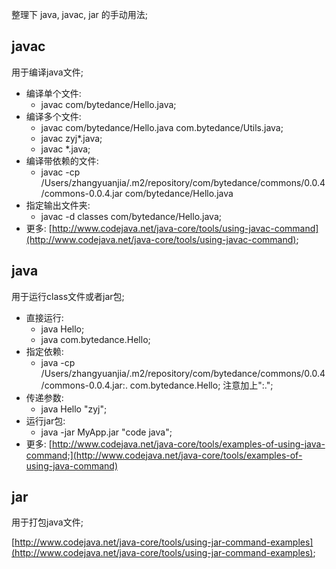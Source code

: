 整理下 java, javac, jar 的手动用法;

## javac

用于编译java文件;

* 编译单个文件: 
  * javac com/bytedance/Hello.java;
* 编译多个文件: 
  * javac com/bytedance/Hello.java com.bytedance/Utils.java;
  * javac zyj\*.java;
  * javac \*.java;
* 编译带依赖的文件:
  * javac -cp /Users/zhangyuanjia/.m2/repository/com/bytedance/commons/0.0.4/commons-0.0.4.jar com/bytedance/Hello.java
* 指定输出文件夹:
  * javac -d classes com/bytedance/Hello.java;
* 更多: [http://www.codejava.net/java-core/tools/using-javac-command](http://www.codejava.net/java-core/tools/using-javac-command);

## java

用于运行class文件或者jar包;

* 直接运行:
  * java Hello;
  * java com.bytedance.Hello;
* 指定依赖:
  * java -cp /Users/zhangyuanjia/.m2/repository/com/bytedance/commons/0.0.4/commons-0.0.4.jar:. com.bytedance.Hello; 注意加上":.";
* 传递参数:
  * java Hello "zyj";
* 运行jar包:
  * java -jar MyApp.jar "code java";
* 更多: [http://www.codejava.net/java-core/tools/examples-of-using-java-command;](http://www.codejava.net/java-core/tools/examples-of-using-java-command)

## jar

用于打包java文件;

[http://www.codejava.net/java-core/tools/using-jar-command-examples](http://www.codejava.net/java-core/tools/using-jar-command-examples);



